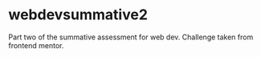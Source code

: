 # webdevsummative2

Part two of the summative assessment for web dev. Challenge taken from frontend mentor.
